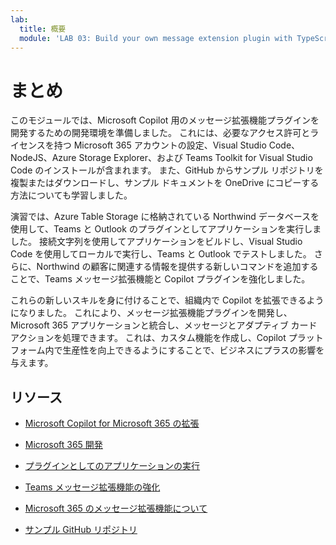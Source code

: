 ```yaml
---
lab:
  title: 概要
  module: 'LAB 03: Build your own message extension plugin with TypeScript (TS) for Microsoft Copilot'
---
```


# まとめ

このモジュールでは、Microsoft Copilot 用のメッセージ拡張機能プラグインを開発するための開発環境を準備しました。 これには、必要なアクセス許可とライセンスを持つ Microsoft 365 アカウントの設定、Visual Studio Code、NodeJS、Azure Storage Explorer、および Teams Toolkit for Visual Studio Code のインストールが含まれます。 また、GitHub からサンプル リポジトリを複製またはダウンロードし、サンプル ドキュメントを OneDrive にコピーする方法についても学習しました。

演習では、Azure Table Storage に格納されている Northwind データベースを使用して、Teams と Outlook のプラグインとしてアプリケーションを実行しました。 接続文字列を使用してアプリケーションをビルドし、Visual Studio Code を使用してローカルで実行し、Teams と Outlook でテストしました。 さらに、Northwind の顧客に関連する情報を提供する新しいコマンドを追加することで、Teams メッセージ拡張機能と Copilot プラグインを強化しました。

これらの新しいスキルを身に付けることで、組織内で Copilot を拡張できるようになりました。 これにより、メッセージ拡張機能プラグインを開発し、Microsoft 365 アプリケーションと統合し、メッセージとアダプティブ カード アクションを処理できます。 これは、カスタム機能を作成し、Copilot プラットフォーム内で生産性を向上できるようにすることで、ビジネスにプラスの影響を与えます。

## リソース

- [Microsoft Copilot for Microsoft 365 の拡張](https://learn.microsoft.com/microsoft-365-copilot/extensibility/)

- [Microsoft 365 開発](https://learn.microsoft.com/learn/modules/m365-setup-dev-environment/)

- [プラグインとしてのアプリケーションの実行](https://learn.microsoft.com/azure/bot-service/bot-builder-howto-deploy-azure)

- [Teams メッセージ拡張機能の強化](https://learn.microsoft.com/microsoftteams/platform/messaging-extensions/what-are-messaging-extensions)

- [Microsoft 365 のメッセージ拡張機能について](https://learn.microsoft.com/microsoftteams/platform/messaging-extensions/how-do-they-work)

- [サンプル GitHub リポジトリ](https://github.com/OfficeDev/Copilot-for-M365-Plugins-Samples/tree/main/samples/msgext-northwind-inventory-ts)